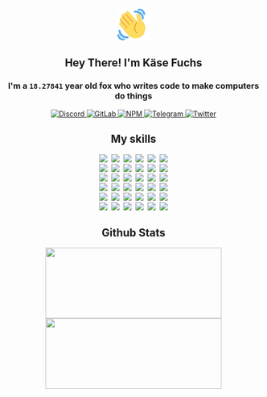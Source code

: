 <div><p align=center><img src=./resources/images/wave.gif width=64px height=64px></p><h2 align=center>Hey There! I'm Käse Fuchs</h2><h3 align=center>I'm a <code>18.27841</code> year old fox who writes code to make computers do things</h3><p align=center><a href=https://discord.com/users/507526681125322772><img alt=Discord src="https://img.shields.io/badge/Discord-5865F2?logo=discord&logoColor=white&style=flat-square#1dc498ebf0992f46a4ff6c131c8d87aa"> </a><a href=https://gitlab.com/kasefuchs><img alt=GitLab src="https://img.shields.io/badge/GitLab-330F63?logo=gitlab&logoColor=white&style=flat-square#1dc498ebf0992f46a4ff6c131c8d87aa"> </a><a href=https://npmjs.com/~kasefuchs><img alt=NPM src="https://img.shields.io/badge/NPM-CB3837?logo=npm&logoColor=white&style=flat-square#1dc498ebf0992f46a4ff6c131c8d87aa"> </a><a href=https://t.me/kasefuchs><img alt=Telegram src="https://img.shields.io/badge/Telegram-2CA5E0?logo=telegram&logoColor=white&style=flat-square#1dc498ebf0992f46a4ff6c131c8d87aa"> </a><a href=https://twitter.com/kasefuchs><img alt=Twitter src="https://img.shields.io/badge/Twitter-1DA1F2?logo=twitter&logoColor=white&style=flat-square#1dc498ebf0992f46a4ff6c131c8d87aa"></a></p><h2 align=center>My skills</h2><p align=center><a href=https://aws.amazon.com/ ><picture><source srcset="https://skillicons.dev/icons?i=aws&theme=dark#1dc498ebf0992f46a4ff6c131c8d87aa" media="(prefers-color-scheme: dark)"><source srcset="https://skillicons.dev/icons?i=aws&theme=light#1dc498ebf0992f46a4ff6c131c8d87aa" media="(prefers-color-scheme: light), (prefers-color-scheme: no-preference)"><img src="https://skillicons.dev/icons?i=aws&theme=light#1dc498ebf0992f46a4ff6c131c8d87aa"></picture></a>&nbsp;&nbsp;<a href=https://en.wikipedia.org/wiki/Bash_(Unix_shell)><picture><source srcset="https://skillicons.dev/icons?i=bash&theme=dark#1dc498ebf0992f46a4ff6c131c8d87aa" media="(prefers-color-scheme: dark)"><source srcset="https://skillicons.dev/icons?i=bash&theme=light#1dc498ebf0992f46a4ff6c131c8d87aa" media="(prefers-color-scheme: light), (prefers-color-scheme: no-preference)"><img src="https://skillicons.dev/icons?i=bash&theme=light#1dc498ebf0992f46a4ff6c131c8d87aa"></picture></a>&nbsp;&nbsp;<a href=https://discord.com/developers/docs><picture><source srcset="https://skillicons.dev/icons?i=bots&theme=dark#1dc498ebf0992f46a4ff6c131c8d87aa" media="(prefers-color-scheme: dark)"><source srcset="https://skillicons.dev/icons?i=bots&theme=light#1dc498ebf0992f46a4ff6c131c8d87aa" media="(prefers-color-scheme: light), (prefers-color-scheme: no-preference)"><img src="https://skillicons.dev/icons?i=bots&theme=light#1dc498ebf0992f46a4ff6c131c8d87aa"></picture></a>&nbsp;&nbsp;<a href=https://www.cloudflare.com/ ><picture><source srcset="https://skillicons.dev/icons?i=cloudflare&theme=dark#1dc498ebf0992f46a4ff6c131c8d87aa" media="(prefers-color-scheme: dark)"><source srcset="https://skillicons.dev/icons?i=cloudflare&theme=light#1dc498ebf0992f46a4ff6c131c8d87aa" media="(prefers-color-scheme: light), (prefers-color-scheme: no-preference)"><img src="https://skillicons.dev/icons?i=cloudflare&theme=light#1dc498ebf0992f46a4ff6c131c8d87aa"></picture></a>&nbsp;&nbsp;<a href=https://en.wikipedia.org/wiki/CSS><picture><source srcset="https://skillicons.dev/icons?i=css&theme=dark#1dc498ebf0992f46a4ff6c131c8d87aa" media="(prefers-color-scheme: dark)"><source srcset="https://skillicons.dev/icons?i=css&theme=light#1dc498ebf0992f46a4ff6c131c8d87aa" media="(prefers-color-scheme: light), (prefers-color-scheme: no-preference)"><img src="https://skillicons.dev/icons?i=css&theme=light#1dc498ebf0992f46a4ff6c131c8d87aa"></picture></a>&nbsp;&nbsp;<a href=https://www.docker.com/ ><picture><source srcset="https://skillicons.dev/icons?i=docker&theme=dark#1dc498ebf0992f46a4ff6c131c8d87aa" media="(prefers-color-scheme: dark)"><source srcset="https://skillicons.dev/icons?i=docker&theme=light#1dc498ebf0992f46a4ff6c131c8d87aa" media="(prefers-color-scheme: light), (prefers-color-scheme: no-preference)"><img src="https://skillicons.dev/icons?i=docker&theme=light#1dc498ebf0992f46a4ff6c131c8d87aa"></picture></a><br><a href=https://www.electronjs.org/ ><picture><source srcset="https://skillicons.dev/icons?i=electron&theme=dark#1dc498ebf0992f46a4ff6c131c8d87aa" media="(prefers-color-scheme: dark)"><source srcset="https://skillicons.dev/icons?i=electron&theme=light#1dc498ebf0992f46a4ff6c131c8d87aa" media="(prefers-color-scheme: light), (prefers-color-scheme: no-preference)"><img src="https://skillicons.dev/icons?i=electron&theme=light#1dc498ebf0992f46a4ff6c131c8d87aa"></picture></a>&nbsp;&nbsp;<a href=https://expressjs.com/ ><picture><source srcset="https://skillicons.dev/icons?i=express&theme=dark#1dc498ebf0992f46a4ff6c131c8d87aa" media="(prefers-color-scheme: dark)"><source srcset="https://skillicons.dev/icons?i=express&theme=light#1dc498ebf0992f46a4ff6c131c8d87aa" media="(prefers-color-scheme: light), (prefers-color-scheme: no-preference)"><img src="https://skillicons.dev/icons?i=express&theme=light#1dc498ebf0992f46a4ff6c131c8d87aa"></picture></a>&nbsp;&nbsp;<a href=https://www.figma.com/ ><picture><source srcset="https://skillicons.dev/icons?i=figma&theme=dark#1dc498ebf0992f46a4ff6c131c8d87aa" media="(prefers-color-scheme: dark)"><source srcset="https://skillicons.dev/icons?i=figma&theme=light#1dc498ebf0992f46a4ff6c131c8d87aa" media="(prefers-color-scheme: light), (prefers-color-scheme: no-preference)"><img src="https://skillicons.dev/icons?i=figma&theme=light#1dc498ebf0992f46a4ff6c131c8d87aa"></picture></a>&nbsp;&nbsp;<a href=https://firebase.google.com/ ><picture><source srcset="https://skillicons.dev/icons?i=firebase&theme=dark#1dc498ebf0992f46a4ff6c131c8d87aa" media="(prefers-color-scheme: dark)"><source srcset="https://skillicons.dev/icons?i=firebase&theme=light#1dc498ebf0992f46a4ff6c131c8d87aa" media="(prefers-color-scheme: light), (prefers-color-scheme: no-preference)"><img src="https://skillicons.dev/icons?i=firebase&theme=light#1dc498ebf0992f46a4ff6c131c8d87aa"></picture></a>&nbsp;&nbsp;<a href=https://flask.palletsprojects.com/ ><picture><source srcset="https://skillicons.dev/icons?i=flask&theme=dark#1dc498ebf0992f46a4ff6c131c8d87aa" media="(prefers-color-scheme: dark)"><source srcset="https://skillicons.dev/icons?i=flask&theme=light#1dc498ebf0992f46a4ff6c131c8d87aa" media="(prefers-color-scheme: light), (prefers-color-scheme: no-preference)"><img src="https://skillicons.dev/icons?i=flask&theme=light#1dc498ebf0992f46a4ff6c131c8d87aa"></picture></a>&nbsp;&nbsp;<a href=https://cloud.google.com/ ><picture><source srcset="https://skillicons.dev/icons?i=gcp&theme=dark#1dc498ebf0992f46a4ff6c131c8d87aa" media="(prefers-color-scheme: dark)"><source srcset="https://skillicons.dev/icons?i=gcp&theme=light#1dc498ebf0992f46a4ff6c131c8d87aa" media="(prefers-color-scheme: light), (prefers-color-scheme: no-preference)"><img src="https://skillicons.dev/icons?i=gcp&theme=light#1dc498ebf0992f46a4ff6c131c8d87aa"></picture></a><br><a href=https://git-scm.com/ ><picture><source srcset="https://skillicons.dev/icons?i=git&theme=dark#1dc498ebf0992f46a4ff6c131c8d87aa" media="(prefers-color-scheme: dark)"><source srcset="https://skillicons.dev/icons?i=git&theme=light#1dc498ebf0992f46a4ff6c131c8d87aa" media="(prefers-color-scheme: light), (prefers-color-scheme: no-preference)"><img src="https://skillicons.dev/icons?i=git&theme=light#1dc498ebf0992f46a4ff6c131c8d87aa"></picture></a>&nbsp;&nbsp;<a href=https://github.com/ ><picture><source srcset="https://skillicons.dev/icons?i=github&theme=dark#1dc498ebf0992f46a4ff6c131c8d87aa" media="(prefers-color-scheme: dark)"><source srcset="https://skillicons.dev/icons?i=github&theme=light#1dc498ebf0992f46a4ff6c131c8d87aa" media="(prefers-color-scheme: light), (prefers-color-scheme: no-preference)"><img src="https://skillicons.dev/icons?i=github&theme=light#1dc498ebf0992f46a4ff6c131c8d87aa"></picture></a>&nbsp;&nbsp;<a href=https://gitlab.com/ ><picture><source srcset="https://skillicons.dev/icons?i=gitlab&theme=dark#1dc498ebf0992f46a4ff6c131c8d87aa" media="(prefers-color-scheme: dark)"><source srcset="https://skillicons.dev/icons?i=gitlab&theme=light#1dc498ebf0992f46a4ff6c131c8d87aa" media="(prefers-color-scheme: light), (prefers-color-scheme: no-preference)"><img src="https://skillicons.dev/icons?i=gitlab&theme=light#1dc498ebf0992f46a4ff6c131c8d87aa"></picture></a>&nbsp;&nbsp;<a href=https://www.heroku.com/ ><picture><source srcset="https://skillicons.dev/icons?i=heroku&theme=dark#1dc498ebf0992f46a4ff6c131c8d87aa" media="(prefers-color-scheme: dark)"><source srcset="https://skillicons.dev/icons?i=heroku&theme=light#1dc498ebf0992f46a4ff6c131c8d87aa" media="(prefers-color-scheme: light), (prefers-color-scheme: no-preference)"><img src="https://skillicons.dev/icons?i=heroku&theme=light#1dc498ebf0992f46a4ff6c131c8d87aa"></picture></a>&nbsp;&nbsp;<a href=https://en.wikipedia.org/wiki/HTML><picture><source srcset="https://skillicons.dev/icons?i=html&theme=dark#1dc498ebf0992f46a4ff6c131c8d87aa" media="(prefers-color-scheme: dark)"><source srcset="https://skillicons.dev/icons?i=html&theme=light#1dc498ebf0992f46a4ff6c131c8d87aa" media="(prefers-color-scheme: light), (prefers-color-scheme: no-preference)"><img src="https://skillicons.dev/icons?i=html&theme=light#1dc498ebf0992f46a4ff6c131c8d87aa"></picture></a>&nbsp;&nbsp;<a href=https://en.wikipedia.org/wiki/JavaScript><picture><source srcset="https://skillicons.dev/icons?i=js&theme=dark#1dc498ebf0992f46a4ff6c131c8d87aa" media="(prefers-color-scheme: dark)"><source srcset="https://skillicons.dev/icons?i=js&theme=light#1dc498ebf0992f46a4ff6c131c8d87aa" media="(prefers-color-scheme: light), (prefers-color-scheme: no-preference)"><img src="https://skillicons.dev/icons?i=js&theme=light#1dc498ebf0992f46a4ff6c131c8d87aa"></picture></a><br><a href=https://en.wikipedia.org/wiki/Linux><picture><source srcset="https://skillicons.dev/icons?i=linux&theme=dark#1dc498ebf0992f46a4ff6c131c8d87aa" media="(prefers-color-scheme: dark)"><source srcset="https://skillicons.dev/icons?i=linux&theme=light#1dc498ebf0992f46a4ff6c131c8d87aa" media="(prefers-color-scheme: light), (prefers-color-scheme: no-preference)"><img src="https://skillicons.dev/icons?i=linux&theme=light#1dc498ebf0992f46a4ff6c131c8d87aa"></picture></a>&nbsp;&nbsp;<a href=https://mui.com/ ><picture><source srcset="https://skillicons.dev/icons?i=materialui&theme=dark#1dc498ebf0992f46a4ff6c131c8d87aa" media="(prefers-color-scheme: dark)"><source srcset="https://skillicons.dev/icons?i=materialui&theme=light#1dc498ebf0992f46a4ff6c131c8d87aa" media="(prefers-color-scheme: light), (prefers-color-scheme: no-preference)"><img src="https://skillicons.dev/icons?i=materialui&theme=light#1dc498ebf0992f46a4ff6c131c8d87aa"></picture></a>&nbsp;&nbsp;<a href=https://en.wikipedia.org/wiki/Markdown><picture><source srcset="https://skillicons.dev/icons?i=md&theme=dark#1dc498ebf0992f46a4ff6c131c8d87aa" media="(prefers-color-scheme: dark)"><source srcset="https://skillicons.dev/icons?i=md&theme=light#1dc498ebf0992f46a4ff6c131c8d87aa" media="(prefers-color-scheme: light), (prefers-color-scheme: no-preference)"><img src="https://skillicons.dev/icons?i=md&theme=light#1dc498ebf0992f46a4ff6c131c8d87aa"></picture></a>&nbsp;&nbsp;<a href=https://www.mongodb.com/ ><picture><source srcset="https://skillicons.dev/icons?i=mongodb&theme=dark#1dc498ebf0992f46a4ff6c131c8d87aa" media="(prefers-color-scheme: dark)"><source srcset="https://skillicons.dev/icons?i=mongodb&theme=light#1dc498ebf0992f46a4ff6c131c8d87aa" media="(prefers-color-scheme: light), (prefers-color-scheme: no-preference)"><img src="https://skillicons.dev/icons?i=mongodb&theme=light#1dc498ebf0992f46a4ff6c131c8d87aa"></picture></a>&nbsp;&nbsp;<a href=https://www.mysql.com/ ><picture><source srcset="https://skillicons.dev/icons?i=mysql&theme=dark#1dc498ebf0992f46a4ff6c131c8d87aa" media="(prefers-color-scheme: dark)"><source srcset="https://skillicons.dev/icons?i=mysql&theme=light#1dc498ebf0992f46a4ff6c131c8d87aa" media="(prefers-color-scheme: light), (prefers-color-scheme: no-preference)"><img src="https://skillicons.dev/icons?i=mysql&theme=light#1dc498ebf0992f46a4ff6c131c8d87aa"></picture></a>&nbsp;&nbsp;<a href=https://nextjs.org/ ><picture><source srcset="https://skillicons.dev/icons?i=nextjs&theme=dark#1dc498ebf0992f46a4ff6c131c8d87aa" media="(prefers-color-scheme: dark)"><source srcset="https://skillicons.dev/icons?i=nextjs&theme=light#1dc498ebf0992f46a4ff6c131c8d87aa" media="(prefers-color-scheme: light), (prefers-color-scheme: no-preference)"><img src="https://skillicons.dev/icons?i=nextjs&theme=light#1dc498ebf0992f46a4ff6c131c8d87aa"></picture></a><br><a href=https://nodejs.org/en/ ><picture><source srcset="https://skillicons.dev/icons?i=nodejs&theme=dark#1dc498ebf0992f46a4ff6c131c8d87aa" media="(prefers-color-scheme: dark)"><source srcset="https://skillicons.dev/icons?i=nodejs&theme=light#1dc498ebf0992f46a4ff6c131c8d87aa" media="(prefers-color-scheme: light), (prefers-color-scheme: no-preference)"><img src="https://skillicons.dev/icons?i=nodejs&theme=light#1dc498ebf0992f46a4ff6c131c8d87aa"></picture></a>&nbsp;&nbsp;<a href=https://www.postgresql.org/ ><picture><source srcset="https://skillicons.dev/icons?i=postgres&theme=dark#1dc498ebf0992f46a4ff6c131c8d87aa" media="(prefers-color-scheme: dark)"><source srcset="https://skillicons.dev/icons?i=postgres&theme=light#1dc498ebf0992f46a4ff6c131c8d87aa" media="(prefers-color-scheme: light), (prefers-color-scheme: no-preference)"><img src="https://skillicons.dev/icons?i=postgres&theme=light#1dc498ebf0992f46a4ff6c131c8d87aa"></picture></a>&nbsp;&nbsp;<a href=https://learn.microsoft.com/en-us/powershell/ ><picture><source srcset="https://skillicons.dev/icons?i=powershell&theme=dark#1dc498ebf0992f46a4ff6c131c8d87aa" media="(prefers-color-scheme: dark)"><source srcset="https://skillicons.dev/icons?i=powershell&theme=light#1dc498ebf0992f46a4ff6c131c8d87aa" media="(prefers-color-scheme: light), (prefers-color-scheme: no-preference)"><img src="https://skillicons.dev/icons?i=powershell&theme=light#1dc498ebf0992f46a4ff6c131c8d87aa"></picture></a>&nbsp;&nbsp;<a href=https://www.python.org/ ><picture><source srcset="https://skillicons.dev/icons?i=py&theme=dark#1dc498ebf0992f46a4ff6c131c8d87aa" media="(prefers-color-scheme: dark)"><source srcset="https://skillicons.dev/icons?i=py&theme=light#1dc498ebf0992f46a4ff6c131c8d87aa" media="(prefers-color-scheme: light), (prefers-color-scheme: no-preference)"><img src="https://skillicons.dev/icons?i=py&theme=light#1dc498ebf0992f46a4ff6c131c8d87aa"></picture></a>&nbsp;&nbsp;<a href=https://www.raspberrypi.org/ ><picture><source srcset="https://skillicons.dev/icons?i=raspberrypi&theme=dark#1dc498ebf0992f46a4ff6c131c8d87aa" media="(prefers-color-scheme: dark)"><source srcset="https://skillicons.dev/icons?i=raspberrypi&theme=light#1dc498ebf0992f46a4ff6c131c8d87aa" media="(prefers-color-scheme: light), (prefers-color-scheme: no-preference)"><img src="https://skillicons.dev/icons?i=raspberrypi&theme=light#1dc498ebf0992f46a4ff6c131c8d87aa"></picture></a>&nbsp;&nbsp;<a href=https://reactjs.org/ ><picture><source srcset="https://skillicons.dev/icons?i=react&theme=dark#1dc498ebf0992f46a4ff6c131c8d87aa" media="(prefers-color-scheme: dark)"><source srcset="https://skillicons.dev/icons?i=react&theme=light#1dc498ebf0992f46a4ff6c131c8d87aa" media="(prefers-color-scheme: light), (prefers-color-scheme: no-preference)"><img src="https://skillicons.dev/icons?i=react&theme=light#1dc498ebf0992f46a4ff6c131c8d87aa"></picture></a><br><a href=https://redux.js.org/ ><picture><source srcset="https://skillicons.dev/icons?i=redux&theme=dark#1dc498ebf0992f46a4ff6c131c8d87aa" media="(prefers-color-scheme: dark)"><source srcset="https://skillicons.dev/icons?i=redux&theme=light#1dc498ebf0992f46a4ff6c131c8d87aa" media="(prefers-color-scheme: light), (prefers-color-scheme: no-preference)"><img src="https://skillicons.dev/icons?i=redux&theme=light#1dc498ebf0992f46a4ff6c131c8d87aa"></picture></a>&nbsp;&nbsp;<a href=https://en.wikipedia.org/wiki/Regular_expression><picture><source srcset="https://skillicons.dev/icons?i=regex&theme=dark#1dc498ebf0992f46a4ff6c131c8d87aa" media="(prefers-color-scheme: dark)"><source srcset="https://skillicons.dev/icons?i=regex&theme=light#1dc498ebf0992f46a4ff6c131c8d87aa" media="(prefers-color-scheme: light), (prefers-color-scheme: no-preference)"><img src="https://skillicons.dev/icons?i=regex&theme=light#1dc498ebf0992f46a4ff6c131c8d87aa"></picture></a>&nbsp;&nbsp;<a href=https://en.wikipedia.org/wiki/Sass_(stylesheet_language)><picture><source srcset="https://skillicons.dev/icons?i=sass&theme=dark#1dc498ebf0992f46a4ff6c131c8d87aa" media="(prefers-color-scheme: dark)"><source srcset="https://skillicons.dev/icons?i=sass&theme=light#1dc498ebf0992f46a4ff6c131c8d87aa" media="(prefers-color-scheme: light), (prefers-color-scheme: no-preference)"><img src="https://skillicons.dev/icons?i=sass&theme=light#1dc498ebf0992f46a4ff6c131c8d87aa"></picture></a>&nbsp;&nbsp;<a href=https://www.typescriptlang.org/ ><picture><source srcset="https://skillicons.dev/icons?i=ts&theme=dark#1dc498ebf0992f46a4ff6c131c8d87aa" media="(prefers-color-scheme: dark)"><source srcset="https://skillicons.dev/icons?i=ts&theme=light#1dc498ebf0992f46a4ff6c131c8d87aa" media="(prefers-color-scheme: light), (prefers-color-scheme: no-preference)"><img src="https://skillicons.dev/icons?i=ts&theme=light#1dc498ebf0992f46a4ff6c131c8d87aa"></picture></a>&nbsp;&nbsp;<a href=https://unity.com/ ><picture><source srcset="https://skillicons.dev/icons?i=unity&theme=dark#1dc498ebf0992f46a4ff6c131c8d87aa" media="(prefers-color-scheme: dark)"><source srcset="https://skillicons.dev/icons?i=unity&theme=light#1dc498ebf0992f46a4ff6c131c8d87aa" media="(prefers-color-scheme: light), (prefers-color-scheme: no-preference)"><img src="https://skillicons.dev/icons?i=unity&theme=light#1dc498ebf0992f46a4ff6c131c8d87aa"></picture></a>&nbsp;&nbsp;<a href=https://workers.cloudflare.com/ ><picture><source srcset="https://skillicons.dev/icons?i=workers&theme=dark#1dc498ebf0992f46a4ff6c131c8d87aa" media="(prefers-color-scheme: dark)"><source srcset="https://skillicons.dev/icons?i=workers&theme=light#1dc498ebf0992f46a4ff6c131c8d87aa" media="(prefers-color-scheme: light), (prefers-color-scheme: no-preference)"><img src="https://skillicons.dev/icons?i=workers&theme=light#1dc498ebf0992f46a4ff6c131c8d87aa"></picture></a><br></p><h2 align=center>Github Stats</h2><p align=center><picture><source srcset="https://github-readme-stats-kasefuchs.vercel.app/api/?count_private=true&hide_border=true&hide_rank=true&line_height=20&hide_title=true&username=Kasefuchs&theme=dark#1dc498ebf0992f46a4ff6c131c8d87aa" media="(prefers-color-scheme: dark)"><source srcset="https://github-readme-stats-kasefuchs.vercel.app/api/?count_private=true&hide_border=true&hide_rank=true&line_height=20&hide_title=true&username=Kasefuchs&theme=light#1dc498ebf0992f46a4ff6c131c8d87aa" media="(prefers-color-scheme: light), (prefers-color-scheme: no-preference)"><img align=middle width=350 height=140 src="https://github-readme-stats-kasefuchs.vercel.app/api/?count_private=true&hide_border=true&hide_rank=true&line_height=20&hide_title=true&username=Kasefuchs&theme=light#1dc498ebf0992f46a4ff6c131c8d87aa"></picture><picture><source srcset="https://github-readme-stats-kasefuchs.vercel.app/api/top-langs/?count_private=true&hide_border=true&layout=compact&username=Kasefuchs&theme=dark#1dc498ebf0992f46a4ff6c131c8d87aa" media="(prefers-color-scheme: dark)"><source srcset="https://github-readme-stats-kasefuchs.vercel.app/api/top-langs/?count_private=true&hide_border=true&layout=compact&username=Kasefuchs&theme=light#1dc498ebf0992f46a4ff6c131c8d87aa" media="(prefers-color-scheme: light), (prefers-color-scheme: no-preference)"><img align=middle width=350 height=140 src="https://github-readme-stats-kasefuchs.vercel.app/api/top-langs/?count_private=true&hide_border=true&layout=compact&username=Kasefuchs&theme=light#1dc498ebf0992f46a4ff6c131c8d87aa"></picture></p><img src="https://hit.yhype.me/github/profile?user_id=64592097#1dc498ebf0992f46a4ff6c131c8d87aa" alt=""></div>